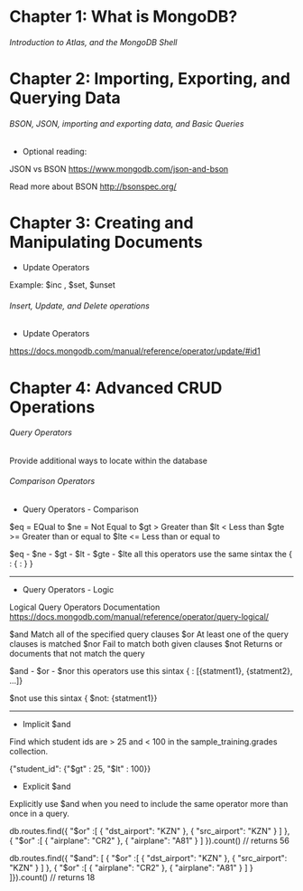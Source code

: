 
# Chapter 1: What is MongoDB?
###### Introduction to Atlas, and the MongoDB Shell



# Chapter 2: Importing, Exporting, and Querying Data
###### BSON, JSON, importing and exporting data, and Basic Queries

* Optional reading:

JSON vs BSON
https://www.mongodb.com/json-and-bson

Read more about BSON
http://bsonspec.org/

# Chapter 3: Creating and Manipulating Documents

* Update Operators

Example: $inc , $set, $unset
###### Insert, Update, and Delete operations
* Update Operators

https://docs.mongodb.com/manual/reference/operator/update/#id1

# Chapter 4: Advanced CRUD Operations
###### Query Operators
Provide additional ways to locate within the database

###### Comparison Operators

 * Query Operators - Comparison

$eq = EQual to
$ne = Not Equal to
$gt > Greater than
$lt < Less than
$gte >= Greater than or equal to
$lte <= Less than or equal to

$eq - $ne - $gt - $lt - $gte - $lte all this operators use the same sintax the
{ <field> : { <operator> : <value> } }

------------------------------------------------------------------------------------------------

 * Query Operators - Logic

Logical Query Operators Documentation https://docs.mongodb.com/manual/reference/operator/query-logical/

$and  Match all of the specified query clauses
$or   At least one of the query clauses is matched
$nor Fail to match both given clauses
$not Returns or documents that not match the query

$and - $or - $nor this operators use this sintax {<operator> : [{statment1}, {statment2}, ...]}

$not use this sintax { $not: {statment1}}

------------------------------------------------------------------------------------------------
* Implicit $and

Find which student ids are > 25 and < 100 in the sample_training.grades collection.

{"student_id": {"$gt" : 25, "$lt" : 100}}

* Explicit $and

Explicitly use $and when you need to include the same operator more than once in a query.

db.routes.find({ "$or" :[
                 { "dst_airport": "KZN" },
                 { "src_airport": "KZN" }
              ] },
              { "$or" :[
                   { "airplane": "CR2" },
                   { "airplane": "A81" } 
              ] }).count()   // returns 56

db.routes.find({ "$and": [ { "$or" :[ { "dst_airport": "KZN" },
                                    { "src_airport": "KZN" }
                                  ] },
                          { "$or" :[ { "airplane": "CR2" },
                                     { "airplane": "A81" } ] }
                         ]}).count() // returns 18
